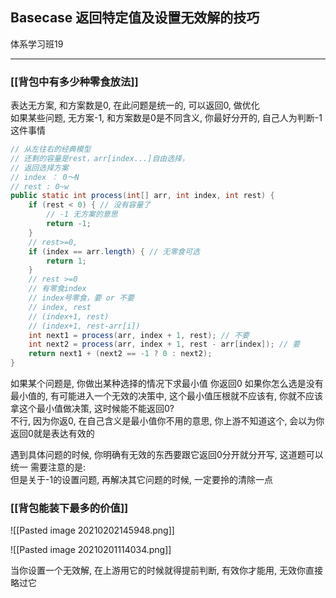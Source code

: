 ## Basecase 返回特定值及设置无效解的技巧

体系学习班19

---

### [[背包中有多少种零食放法]]  
表达无方案, 和方案数是0, 在此问题是统一的, 可以返回0, 做优化   
如果某些问题, 无方案-1, 和方案数是0是不同含义, 你最好分开的, 自己人为判断-1这件事情

```java
// 从左往右的经典模型
// 还剩的容量是rest，arr[index...]自由选择，
// 返回选择方案
// index ： 0～N
// rest : 0~w
public static int process(int[] arr, int index, int rest) {
    if (rest < 0) { // 没有容量了
        // -1 无方案的意思
        return -1;
    }
    // rest>=0,
    if (index == arr.length) { // 无零食可选
        return 1;
    }
    // rest >=0
    // 有零食index
    // index号零食，要 or 不要
    // index, rest
    // (index+1, rest)
    // (index+1, rest-arr[i])
    int next1 = process(arr, index + 1, rest); // 不要
    int next2 = process(arr, index + 1, rest - arr[index]); // 要
    return next1 + (next2 == -1 ? 0 : next2);
}
```

如果某个问题是, 你做出某种选择的情况下求最小值
你返回0
如果你怎么选是没有最小值的, 有可能进入一个无效的决策中, 这个最小值压根就不应该有, 
你就不应该拿这个最小值做决策, 这时候能不能返回0?  
不行, 因为你返0, 在自己含义是最小值你不用的意思, 你上游不知道这个, 会以为你返回0就是表达有效的

遇到具体问题的时候, 你明确有无效的东西要跟它返回0分开就分开写, 这道题可以统一
需要注意的是:   
但是关于-1的设置问题, 再解决其它问题的时候, 一定要拎的清除一点

### [[背包能装下最多的价值]]   


![[Pasted image 20210202145948.png]]


![[Pasted image 20210201114034.png]]

当你设置一个无效解, 在上游用它的时候就得提前判断, 有效你才能用, 无效你直接略过它

